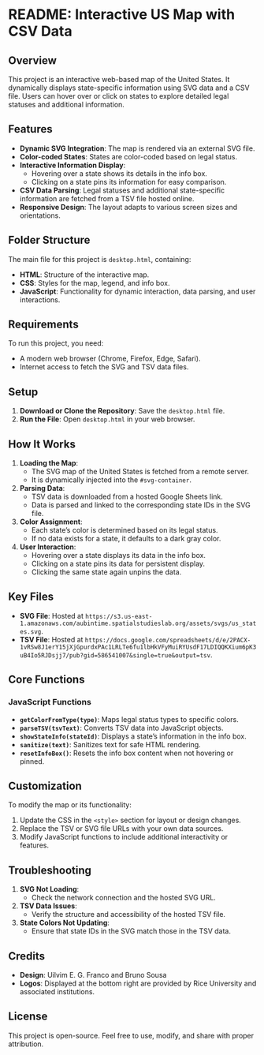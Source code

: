 # README: Interactive US Map with CSV Data

## Overview
This project is an interactive web-based map of the United States. It dynamically displays state-specific information using SVG data and a CSV file. Users can hover over or click on states to explore detailed legal statuses and additional information.

## Features
- **Dynamic SVG Integration**: The map is rendered via an external SVG file.
- **Color-coded States**: States are color-coded based on legal status.
- **Interactive Information Display**:
  - Hovering over a state shows its details in the info box.
  - Clicking on a state pins its information for easy comparison.
- **CSV Data Parsing**: Legal statuses and additional state-specific information are fetched from a TSV file hosted online.
- **Responsive Design**: The layout adapts to various screen sizes and orientations.

## Folder Structure
The main file for this project is `desktop.html`, containing:
- **HTML**: Structure of the interactive map.
- **CSS**: Styles for the map, legend, and info box.
- **JavaScript**: Functionality for dynamic interaction, data parsing, and user interactions.

## Requirements
To run this project, you need:
- A modern web browser (Chrome, Firefox, Edge, Safari).
- Internet access to fetch the SVG and TSV data files.

## Setup
1. **Download or Clone the Repository**: Save the `desktop.html` file.
2. **Run the File**: Open `desktop.html` in your web browser.

## How It Works
1. **Loading the Map**:
   - The SVG map of the United States is fetched from a remote server.
   - It is dynamically injected into the `#svg-container`.
2. **Parsing Data**:
   - TSV data is downloaded from a hosted Google Sheets link.
   - Data is parsed and linked to the corresponding state IDs in the SVG file.
3. **Color Assignment**:
   - Each state’s color is determined based on its legal status.
   - If no data exists for a state, it defaults to a dark gray color.
4. **User Interaction**:
   - Hovering over a state displays its data in the info box.
   - Clicking on a state pins its data for persistent display.
   - Clicking the same state again unpins the data.

## Key Files
- **SVG File**: Hosted at `https://s3.us-east-1.amazonaws.com/aubintime.spatialstudieslab.org/assets/svgs/us_states.svg`.
- **TSV File**: Hosted at `https://docs.google.com/spreadsheets/d/e/2PACX-1vRSw8J1erY15jXjGpurdxPAc1LRLTe6fu1lbHkVFyMuiRYUsdF17LDIQQKXium6pK3uB4Io5RJDsjj7/pub?gid=586541007&single=true&output=tsv`.

## Core Functions
### JavaScript Functions
- **`getColorFromType(type)`**: Maps legal status types to specific colors.
- **`parseTSV(tsvText)`**: Converts TSV data into JavaScript objects.
- **`showStateInfo(stateId)`**: Displays a state’s information in the info box.
- **`sanitize(text)`**: Sanitizes text for safe HTML rendering.
- **`resetInfoBox()`**: Resets the info box content when not hovering or pinned.

## Customization
To modify the map or its functionality:
1. Update the CSS in the `<style>` section for layout or design changes.
2. Replace the TSV or SVG file URLs with your own data sources.
3. Modify JavaScript functions to include additional interactivity or features.

## Troubleshooting
1. **SVG Not Loading**:
   - Check the network connection and the hosted SVG URL.
2. **TSV Data Issues**:
   - Verify the structure and accessibility of the hosted TSV file.
3. **State Colors Not Updating**:
   - Ensure that state IDs in the SVG match those in the TSV data.

## Credits
- **Design**: Uilvim E. G. Franco and Bruno Sousa
- **Logos**: Displayed at the bottom right are provided by Rice University and associated institutions.

## License
This project is open-source. Feel free to use, modify, and share with proper attribution.

